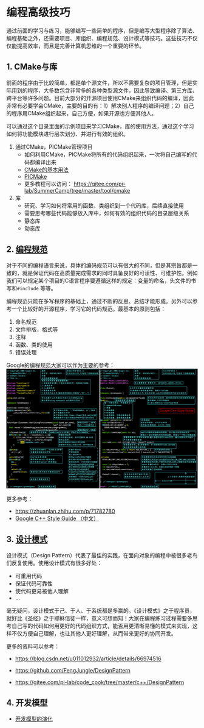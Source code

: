 # 编程高级技巧

通过前面的学习与练习，能够编写一些简单的程序，但是编写大型程序除了算法、编程基础之外，还需要项目、库组织、编程规范、设计模式等技巧。这些技巧不仅仅能提高效率，而且是完善计算机思维的一个重要的环节。



## 1. CMake与库

前面的程序由于比较简单，都是单个源文件，所以不需要复杂的项目管理，但是实际用到的程序，大多数包含非常多的各种类型源文件，因此导致编译、第三方库、跨平台等许多问题。目前大部分的开源项目使用CMake来组织代码的编译，因此非常有必要学会CMake，主要的目的有：1）解决别人程序的编译问题；2）自己的程序用CMake组织起来，自己方便，如果开源也方便其他人。

可以通过这个目录里面的示例项目来学习CMake，库的使用方法，通过这个学习如何将功能模块进行层次划分、并进行有效的组织。

1. 通过CMake，PICMake管理项目
    - 如何利用CMake，PICMake将所有的代码组织起来，一次将自己编写的代码都编译出来
    - [CMake的基本用法](../6_tools/cmake)
    - [PICMake](../6_tools/cmake/PICMake.md)
    - 更多教程可以访问： https://gitee.com/pi-lab/SummerCamp/tree/master/tool/cmake
2. 库
    - 研究、学习如何将常用的函数、类组织到一个代码库，后续直接使用
    - 需要思考哪些代码能够放入库中，如何有效的组织代码的目录层级关系
    - 静态库
    - 动态库



## 2. [编程规范](programming_standard)

对于不同的编程语言来说，具体的编码规范可以有很大的不同，但是其宗旨都是一致的，就是保证代码在高质量完成需求的同时具备良好的可读性、可维护性。例如我们可以规定某个项目的C语言程序要遵循这样的规定：变量的命名，头文件的书写和`#include` 等等。

编程规范只能在多写程序的基础上，通过不断的反思、总结才能形成。另外可以参考一个比较好的开源程序，学习它的代码规范。最基本的原则包括：

1. 命名规范
2. 文件排版，格式等
3. 注释
4. 函数、类的使用
5. 错误处理

Google的编程规范大家可以作为主要的参考：
![code standard](programming_standard/Google_Cpp_Style_guide_CN.png)

更多参考：
* https://zhuanlan.zhihu.com/p/71782780
* [Google C++ Style Guide （中文）](programming_standard/Google_Cpp_Style_guide_CN.pdf)



## 3. [设计模式](4_DesignPattern_UML)

设计模式（Design Pattern）代表了最佳的实践，在面向对象的编程中被很多老鸟们反复使用。使用设计模式有很多好处：

- 可重用代码
- 保证代码可靠性
- 使代码更易被他人理解
- …

毫无疑问，设计模式于己、于人、于系统都是多赢的。《设计模式》之于程序员，就好比《圣经》之于耶稣信徒一样，意义可想而知！大家在编程练习过程需要多思考自己写的代码如何用更好的代码组织方式，能否用更清晰易懂的模式来实现，这样不仅方便自己理解，也让其他人更好理解，从而带来更好的协同开发。



更多的资料可以参考：

* https://blog.csdn.net/u011012932/article/details/66974516

* https://github.com/FengJungle/DesignPattern

* https://gitee.com/pi-lab/code_cook/tree/master/c++/DesignPattern



## 4. 开发模型

* [开发模型的演化](https://www.toutiao.com/i6863271015640728068/)
